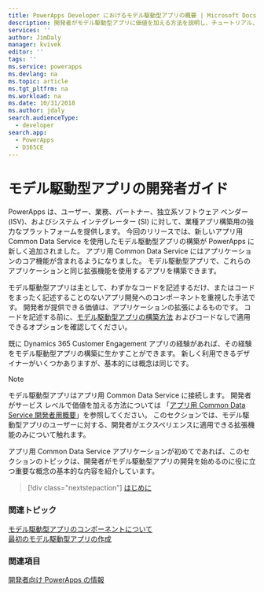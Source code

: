```yaml
---
title: PowerApps Developer におけるモデル駆動型アプリの概要 | Microsoft Docs
description: 開発者がモデル駆動型アプリに価値を加える方法を説明し、チュートリアル、PowerApps を使用するモデル駆動型アプリ開発者のための説明を記載します。
services: ''
author: JimDaly
manager: kvivek
editor: ''
tags: ''
ms.service: powerapps
ms.devlang: na
ms.topic: article
ms.tgt_pltfrm: na
ms.workload: na
ms.date: 10/31/2018
ms.author: jdaly
search.audienceType:
  - developer
search.app:
  - PowerApps
  - D365CE
---
```


# <a name="model-driven-apps-developer-guide"></a>モデル駆動型アプリの開発者ガイド

PowerApps は、ユーザー、業務、パートナー、独立系ソフトウェア ベンダー (ISV)、およびシステム インテグレーター (SI) に対して、業種アプリ構築用の強力なプラットフォームを提供します。 今回のリリースでは、新しいアプリ用 Common Data Service を使用したモデル駆動型アプリの構築が PowerApps に新しく追加されました。 アプリ用 Common Data Service にはアプリケーションのコア機能が含まれるようになりました。 モデル駆動型アプリで、これらのアプリケーションと同じ拡張機能を使用するアプリを構築できます。

モデル駆動型アプリは主として、わずかなコードを記述するだけ、またはコードをまったく記述することのないアプリ開発へのコンポーネントを重視した手法です。 開発者が提供できる価値は、アプリケーションの拡張によるものです。 コードを記述する前に、[モデル駆動型アプリの構築方法](/powerapps/maker/model-driven-apps/model-driven-app-components) およびコードなしで適用できるオプションを確認してください。 

既に Dynamics 365 Customer Engagement アプリの経験があれば、その経験をモデル駆動型アプリの構築に生かすことができます。 新しく利用できるデザイナーがいくつかありますが、基本的には概念は同じです。

> [!NOTE]
> モデル駆動型アプリはアプリ用 Common Data Service に接続します。 開発者がサービス レベルで価値を加える方法については 「[アプリ用 Common Data Service 開発者用概要](../common-data-service/overview.md)」を参照してください。
> このセクションでは、モデル駆動型アプリのユーザーに対する、開発者がエクスペリエンスに適用できる拡張機能のみについて触れます。 

アプリ用 Common Data Service アプリケーションが初めてであれば、このセクションのトピックは、開発者がモデル駆動型アプリの開発を始めるのに役に立つ重要な概念の基本的な内容を紹介しています。 

> [!div class="nextstepaction"]
> [はじめに](supported-customizations.md)

### <a name="related-topics"></a>関連トピック

[モデル駆動型アプリのコンポーネントについて](/powerapps/maker/model-driven-apps/model-driven-app-components)<br/>
[最初のモデル駆動型アプリの作成](/powerapps/maker/model-driven-apps/build-first-model-driven-app)

### <a name="see-also"></a>関連項目

[開発者向け PowerApps の情報](/powerapps/#pivot=home&panel=developer)
